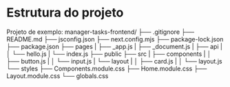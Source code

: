 # Estrutura do projeto

Projeto de exemplo: manager-tasks-frontend/
├── .gitignore
├── README.md
├── jsconfig.json
├── next.config.mjs
├── package-lock.json
├── package.json
├── pages
|   ├── _app.js
|   ├── _document.js
|   ├── api
|   │   └── hello.js
|   └── index.js
├── public
├── src
|   ├── components
|   │   ├── button.js
|   │   └── input.js
|   └── layout
|   │   ├── card.js
|   │   └── layout.js
└── styles
    ├── Components.module.css
    ├── Home.module.css
    ├── Layout.module.css
    └── globals.css